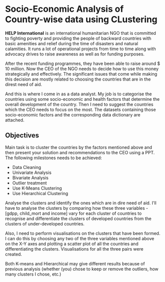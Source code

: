 # Socio-Economic Analysis of Country-wise data using CLustering

**HELP International** is an international humanitarian NGO that is committed to fighting poverty and providing the people of backward countries with basic amenities and relief during the time of disasters and natural calamities. It runs a lot of operational projects from time to time along with advocacy drives to raise awareness as well as for funding purposes.


After the recent funding programmes, they have been able to raise around $ 10 million. Now the CEO of the NGO needs to decide how to use this money strategically and effectively. The significant issues that come while making this decision are mostly related to choosing the countries that are in the direst need of aid. 


And this is where I come in as a data analyst. My job is to categorise the countries using some socio-economic and health factors that determine the overall development of the country. Then I need to suggest the countries which the CEO needs to focus on the most.  The datasets containing those socio-economic factors and the corresponding data dictionary are attached.

## Objectives
Main task is to cluster the countries by the factors mentioned above and then present your solution and recommendations to the CEO using a PPT.  The following milestones needs to be achieved:

- Data Cleaning
- Univariate Analysis
- Bivariate Analysis
- Outlier treatment
- Use K-Means Clustering
- Use Hierarchical Clustering

Analyse the clusters and identify the ones which are in dire need of aid. I'll have to analyse the clusters by comparing how these three variables - [gdpp, child_mort and income] vary for each cluster of countries to recognise and differentiate the clusters of developed countries from the clusters of under-developed countries.

Also, I need to perform visualisations on the clusters that have been formed.  I can do this by choosing any two of the three variables mentioned above on the X-Y axes and plotting a scatter plot of all the countries and differentiating the clusters. Visualisations for all the three pairs were created. 

Both K-means and Hierarchical may give different results because of previous analysis (whether (you) chose to keep or remove the outliers, how many clusters I chose,  etc.) 
